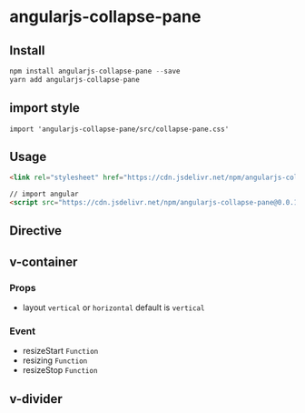 # angularjs-collapse-pane

## Install

```js
npm install angularjs-collapse-pane --save
yarn add angularjs-collapse-pane
```
## import style
```
import 'angularjs-collapse-pane/src/collapse-pane.css'
```

## Usage

```html
<link rel="stylesheet" href="https://cdn.jsdelivr.net/npm/angularjs-collapse-pane@0.0.1/src/collapse-pane.css">

// import angular
<script src="https://cdn.jsdelivr.net/npm/angularjs-collapse-pane@0.0.1/src/collapse-pane.min.js"></script>
```

## Directive

## v-container

### Props

- layout `vertical` or `horizontal` default is `vertical`

### Event

- resizeStart `Function`
- resizing `Function`
- resizeStop `Function`

## v-divider

